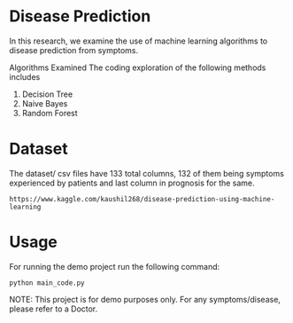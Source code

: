 # Disease Prediction 

In this research, we examine the use of machine learning algorithms to disease prediction from symptoms.

Algorithms Examined
The coding exploration of the following methods includes

1. Decision Tree 
2. Naive Bayes 
3. Random Forest

# Dataset

The dataset/ csv files have 133 total columns, 132 of them being symptoms experienced by patients and last column in prognosis for the same.


```
https://www.kaggle.com/kaushil268/disease-prediction-using-machine-learning
```
# Usage

For running the demo project run the following command:
```
python main_code.py
```
NOTE: This project is for demo purposes only. For any symptoms/disease, please refer to a Doctor.
